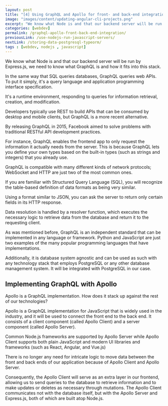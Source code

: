```yaml
---
layout: post
title: "[4] Using GraphQL and Apollo for front- and back-end integration"
image: "images/content/updating-angular-cli-projects.png"
excerpt: "We know what Node is and that our backend server will be run by Express.js, we need to know what GraphQL is and how it fits into this stack." 
categories: [webdev]
permalink: /graphql-apollo-front-back-end-integration/
previousLink: /use-nodejs-run-javascript-servers/
nextLink: /storing-data-postgresql-typeorm/
tags : [webdev, nodejs , javascript] 
---
```


We know what Node is and that our backend server will be run by Express.js, we need to know what GraphQL is and how it fits into this stack.

In the same way that SQL queries databases, GraphQL queries web APIs. To put it simply, it's a query language and application programming interface specification. 

It's a runtime environment, responding to queries for information retrieval, creation, and modification.

Developers typically use REST to build APIs that can be consumed by desktop and mobile clients, but GraphQL is a more recent alternative.

By releasing GraphQL in 2015, Facebook aimed to solve problems with traditional RESTful API development practices.

For instance, GraphQL enables the frontend app to only request the information it actually needs from the server. This is because GraphQL lets you define your own types based on the built-in types (such as strings and integers) that you already use.

GraphQL is compatible with many different kinds of network protocols; WebSocket and HTTP are just two of the most common ones.

If you are familiar with Structured Query Language (SQL), you will recognize the table-based definition of data formats as being very similar.

Using a format similar to JSON, you can ask the server to return only certain fields in its HTTP response. 

Data resolution is handled by a resolver function, which executes the necessary logic to retrieve data from the database and return it to the requesting client.

As was mentioned before, GraphQL is an independent standard that can be implemented in any language or framework. Python and JavaScript are just two examples of the many popular programming languages that have implementations.

Additionally, it is database system agnostic and can be used as such with any technology stack that employs PostgreSQL or any other database management system. It will be integrated with PostgreSQL in our case.

## Implementing GraphQL with Apollo

Apollo is a GraphQL implementation. How does it stack up against the rest of our technologies?

Apollo is a GraphQL implementation for JavaScript that is widely used in the industry, and it will be used to connect the front end to the back end. It consists of a client component (called Apollo Client) and a server component (called Apollo Server).

Common Node.js frameworks are supported by Apollo Server while Apollo Client supports both plain JavaScript and modern UI libraries and frameworks (such as React, Angular, and Vue.js)

There is no longer any need for intricate logic to move data between the front and back ends of our application because of Apollo Client and Apollo Server.

Consequently, the Apollo Client will serve as an extra layer in our frontend, allowing us to send queries to the database to retrieve information and to make updates or deletes as necessary through mutations. The Apollo Client communicates not with the database itself, but with the Apollo Server and Express.js, both of which are built atop Node.js.
